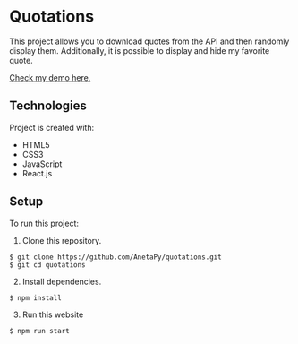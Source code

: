 # Quotations

This project allows you to download quotes from the API and then randomly display them. Additionally, it is possible to display and hide my favorite quote.

[Check my demo here.](https://anetapy.github.io/quotations/)

## Technologies

Project is created with:
* HTML5
* CSS3
* JavaScript
* React.js

## Setup

To run this project: 

1. Clone this repository.
```
$ git clone https://github.com/AnetaPy/quotations.git
$ git cd quotations
```

2. Install dependencies.
```
$ npm install
```

3. Run this website
```
$ npm run start
```
